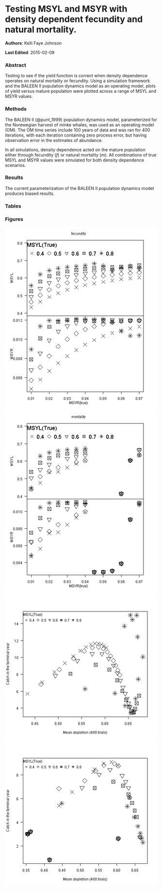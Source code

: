 Testing MSYL and MSYR with density dependent fecundity and natural mortality.
===============================================================================

**Authors**: Kelli Faye Johnson

**Last Edited**: 2015-02-09

### Abstract
Testing to see if the yield function is correct when density dependence operates
on natural mortality or fecundity. Using a simulation framework and the
BALEEN II population dynamics model as an operating model, plots of yield versus
mature population were plotted across a range of MSYL and MSYR values.

### Methods
The BALEEN II (@punt_1999) population dynamics model, parameterized for the
Norewegian harvest of minke whales, was used as an operating model (OM).
The OM time series include 100 years of data and was ran for 400 iterations,
with each iteration containing zero process error, but having observation error
in the estimates of abundance.

In all simulations, density dependence acted on the mature population either
through fecundity (*f*) or natural mortality (*m*). All combinations of true
MSYL and MSYR values were simulated for both density dependence scenarios.

### Results
The current parameterization of the BALEEN II population dynamics model produces
biased results.

### Tables

### Figures
![Figure 01. Calculated MSYL (top panel) and MSYR (bottom panel) across combinations of true MSYR (0.005 - 0.04; x axis) and MSYL (0.4 - 0.8; see legend), when density dependence operates on fecundity.][fig01]
![Figure 02. Calculated MSYL (top panel) and MSYR (bottom panel) across combinations of true MSYR (0.005 - 0.04; x axis) and MSYL (0.4 - 0.8; see legend), when density dependence operates on natural mortality. Higher values of MSYR had convergence issues.][fig02]
![Figure 03. Yield curves across a range of true MSYL values (0.4 - 0.8; see legend). Points represent mean yield versus depletion level in the terminal year across 400 trials, when density dependence operates on fecundity.][fig11]
![Figure 04. Yield curves across a range of true MSYL values (0.4 - 0.8; see legend). Points represent mean yield versus depletion level in the terminal year across 400 trials, when density dependence operates on natural mortality.][fig12]

[fig01]: figures/figure01.png "Figure 01"
[fig02]: figures/figure02.png "Figure 02"
[fig11]: figures/figure11.png "Figure 03"
[fig12]: figures/figure12.png "Figure 04"
